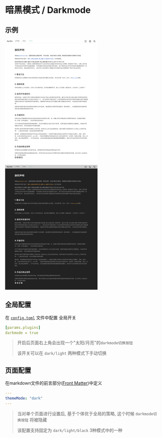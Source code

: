 # 暗黑模式 / Darkmode

## 示例

<img src="https://raw.githubusercontent.com/qbeenslee/CDN/master/screenshot/2022/04-27/041147765-20220427041139.png" width="300px">

<img src="https://raw.githubusercontent.com/qbeenslee/CDN/master/screenshot/2022/04-27/041448bdf-20220427041441.png" width="300px">

## 全局配置

在 [`config.toml`](https://gohugo.io/getting-started/configuration/) 文件中配置 全局开关

``` yaml
[params.plugins]
darkmode = true
```
> 开启后页面右上角会出现一个"太阳/月亮"的`darkmode切换按钮`
> 
> 该开关可以在 `dark/light` 两种模式下手动切换

## 页面配置

在markdown文件的前言部分([Front Matter](https://gohugo.io/content-management/front-matter/))中定义

``` yaml
---
themeMode: "dark"
---
```
> 当对单个页面进行设置后, 基于个体优于全局的策略, 这个时候 `darkmode切换按钮` 将被隐藏
> 
> 该配置支持固定为 `dark/light/black` 3种模式中的一种

